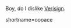 <p>Boy, do I dislike <a href="http://www.textism.com/article/494/">Verisign</a>.</p>
<!--more-->
shortname=oooace
